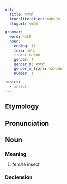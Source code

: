 ```yaml
---
url:
  title: मकोड़ी
  transliteration: makodo
  slugurl: मकोड़ी

grammar:
  word: मकोड़ी
  noun:
    ending: ii
    term: मकोड़
    trans: makod
    gender: f
    gender_m: मकोड़ो
    gender_m_trans: makodo
    number: s

topics:
  - insect
---
```


## Etymology

## Pronunciation

## Noun
### Meaning
1. female insect

### Declension
<noun-decl :grammar="grammar"></noun-decl>